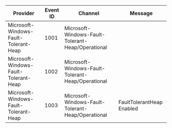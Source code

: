 Provider                               |  Event ID  |  Channel                                            |  Message
---------------------------------------|------------|-----------------------------------------------------|---------------------------
Microsoft-Windows-Fault-Tolerant-Heap  |  1001      |  Microsoft-Windows-Fault-Tolerant-Heap/Operational  |
Microsoft-Windows-Fault-Tolerant-Heap  |  1002      |  Microsoft-Windows-Fault-Tolerant-Heap/Operational  |
Microsoft-Windows-Fault-Tolerant-Heap  |  1003      |  Microsoft-Windows-Fault-Tolerant-Heap/Operational  |  FaultTolerantHeap Enabled